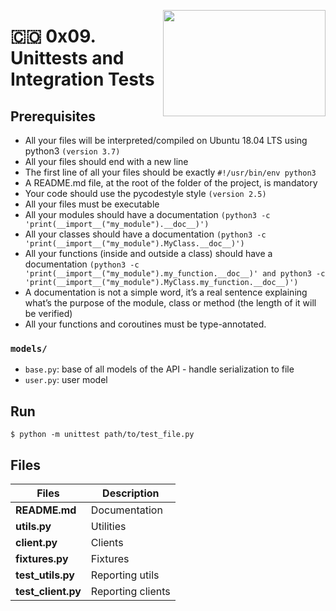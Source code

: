 <p>
<img width="260" height="170" src="https://www.flaticon.com/svg/static/icons/svg/1205/1205526.svg" align="right" >
</p>

# :colombia: 0x09. Unittests and Integration Tests

## Prerequisites

- All your files will be interpreted/compiled on Ubuntu 18.04 LTS using python3 `(version 3.7)`
- All your files should end with a new line
- The first line of all your files should be exactly `#!/usr/bin/env python3`
- A README.md file, at the root of the folder of the project, is mandatory
- Your code should use the pycodestyle style `(version 2.5)`
- All your files must be executable
- All your modules should have a documentation `(python3 -c 'print(__import__("my_module").__doc__)')`
- All your classes should have a documentation `(python3 -c 'print(__import__("my_module").MyClass.__doc__)')`
- All your functions (inside and outside a class) should have a documentation `(python3 -c 'print(__import__("my_module").my_function.__doc__)' and python3 -c 'print(__import__("my_module").MyClass.my_function.__doc__)')`
- A documentation is not a simple word, it’s a real sentence explaining what’s the purpose of the module, class or method (the length of it will be verified)
- All your functions and coroutines must be type-annotated.

### `models/`

- `base.py`: base of all models of the API - handle serialization to file
- `user.py`: user model

## Run

```
$ python -m unittest path/to/test_file.py
```

## Files

| Files              | Description       |
| ------------------ | ----------------- |
| **README.md**      | Documentation     |
| **utils.py**       | Utilities         |
| **client.py**      | Clients           |
| **fixtures.py**    | Fixtures          |
| **test_utils.py**  | Reporting utils   |
| **test_client.py** | Reporting clients |
